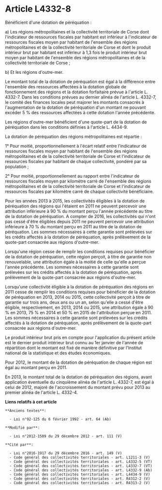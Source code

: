 # Article L4332-8

Bénéficient d'une dotation de péréquation : 

a) Les régions métropolitaines et la collectivité territoriale de Corse dont l'indicateur de ressources fiscales par habitant
est inférieur à l'indicateur de ressources fiscales moyen par habitant de l'ensemble des régions métropolitaines et de la
collectivité territoriale de Corse et dont le produit intérieur brut par habitant est inférieur à 1,3 fois le produit
intérieur brut moyen par habitant de l'ensemble des régions métropolitaines et de la collectivité territoriale de Corse ; 

b) Et les régions d'outre-mer. 

Le montant total de la dotation de péréquation est égal à la différence entre l'ensemble des ressources affectées à la
dotation globale de fonctionnement des régions et la dotation forfaitaire prévue à l'article L. 4332-7. Dans les conditions
prévues au dernier alinéa de l'article L. 4332-7, le comité des finances locales peut majorer les montants consacrés à
l'augmentation de la dotation de péréquation d'un montant ne pouvant excéder 5 % des ressources affectées à cette dotation
l'année précédente.

Les régions d'outre-mer bénéficient d'une quote-part de la dotation de péréquation dans les conditions définies à l'article
L. 4434-9. 

La dotation de péréquation des régions métropolitaines est répartie : 

1° Pour moitié, proportionnellement à l'écart relatif entre l'indicateur de ressources fiscales moyen par habitant de
l'ensemble des régions métropolitaines et de la collectivité territoriale de Corse et l'indicateur de ressources fiscales par
habitant de chaque collectivité, pondéré par sa population ; 

2° Pour moitié, proportionnellement au rapport entre l'indicateur de ressources fiscales moyen par kilomètre carré de
l'ensemble des régions métropolitaines et de la collectivité territoriale de Corse et l'indicateur de ressources fiscales par
kilomètre carré de chaque collectivité bénéficiaire. 

Pour les années 2013 à 2015, les collectivités éligibles à la dotation de péréquation des régions qui l'étaient en 2011 ne
peuvent percevoir une attribution inférieure à 90 % du montant perçu l'année précédente au titre de la dotation de
péréquation. A compter de 2016, les collectivités qui n'ont pas cessé d'être éligibles depuis 2011 ne peuvent percevoir une
attribution inférieure à 70 % du montant perçu en 2011 au titre de la dotation de péréquation. Les sommes nécessaires à cette
garantie sont prélevées sur les crédits affectés à la dotation de péréquation, après prélèvement de la quote-part consacrée
aux régions d'outre-mer. 

Lorsqu'une région cesse de remplir les conditions requises pour bénéficier de la dotation de péréquation, cette région
perçoit, à titre de garantie non renouvelable, une attribution égale à la moitié de celle qu'elle a perçue l'année
précédente. Les sommes nécessaires à cette garantie sont prélevées sur les crédits affectés à la dotation de péréquation,
après prélèvement de la quote-part consacrée aux régions d'outre-mer.

Lorsqu'une collectivité éligible à la dotation de péréquation des régions en 2011 cesse de remplir les conditions requises
pour bénéficier de la dotation de péréquation en 2013, 2014 ou 2015, cette collectivité perçoit à titre de garantie sur trois
ans, deux ans ou un an, selon qu'elle a cessé d'être éligible, respectivement, en 2013, 2014 ou 2015, une attribution égale à
90 % en 2013, 75 % en 2014 et 50 % en 2015  de l'attribution perçue en 2011. Les sommes nécessaires à cette garantie sont
prélevées sur les crédits affectés à la dotation de péréquation, après prélèvement de la quote-part consacrée aux régions
d'outre-mer. 

Le produit intérieur brut pris en compte pour l'application du présent article est le dernier produit intérieur brut connu au
1er janvier de l'année de répartition dont le montant est fixé de manière définitive par l'Institut national de la
statistique et des études économiques. 

Pour 2012, le montant de la dotation de péréquation de chaque région est égal au montant perçu en 2011.

En 2013, le montant total de la dotation de péréquation des régions, avant application éventuelle du cinquième alinéa de
l'article L. 4332-7, est égal à celui de 2012, majoré de l'accroissement du montant prévu pour 2013 au premier alinéa de
l'article L. 4332-4.

**Liens relatifs à cet article**

	**Anciens textes**:

	  - Loi n°92-125 du 6 février 1992 - art. 64 (Ab)

	**Modifié par**:

	  - Loi n°2012-1509 du 29 décembre 2012 - art. 111 (V)

	**Cité par**:

	  - Loi n°2016-1917 du 29 décembre 2016 - art. 149 (V)
	  - Code général des collectivités territoriales - art. L1211-3 (V)
	  - Code général des collectivités territoriales - art. L4332-5 (VT)
	  - Code général des collectivités territoriales - art. L4332-7 (VT)
	  - Code général des collectivités territoriales - art. L4332-9 (Ab)
	  - Code général des collectivités territoriales - art. L4434-9 (V)
	  - Code général des collectivités territoriales - art. R4312-2 (V)
	  - Code général des collectivités territoriales - art. R4313-2 (V)

